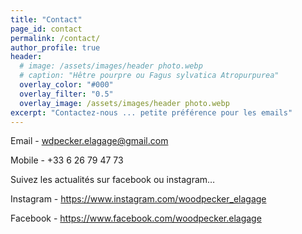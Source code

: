 ```yaml
---
title: "Contact"
page_id: contact
permalink: /contact/
author_profile: true
header:
  # image: /assets/images/header photo.webp
  # caption: "Hêtre pourpre ou Fagus sylvatica Atropurpurea"
  overlay_color: "#000"
  overlay_filter: "0.5"
  overlay_image: /assets/images/header photo.webp
excerpt: "Contactez-nous ... petite préférence pour les emails"
---
```


Email - wdpecker.elagage@gmail.com

Mobile - +33 6 26 79 47 73

Suivez les actualités sur facebook ou instagram…

Instagram - <https://www.instagram.com/woodpecker_elagage> 

Facebook - <https://www.facebook.com/woodpecker.elagage> 
